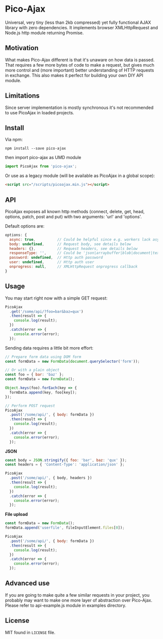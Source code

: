 # Pico-Ajax
Universal, very tiny (less than 2kb compressed) yet fully functional AJAX library with zero dependencies. It implements browser XMLHttpRequest and Node.js http module returning Promise.

## Motivation
What makes Pico-Ajax different is that it's unaware on how data is passed. That requires a few more bytes of code to make a request, but gives much more control and (more important) better understanding of HTTP requests in exchange. This also makes it perfect for building your own DIY API module.

## Limitations
Since server implementation is mostly synchronous it's not recommended to use PicoAjax in loaded projects.

## Install
Via npm:

```
npm install --save pico-ajax
```

then import pico-ajax as UMD module
```javascript
import PicoAjax from 'pico-ajax';
```

Or use as a legacy module (will be available as PicoAjax in a global scope):
```html
<script src="/scripts/picoajax.min.js"></script>
```

## API

PicoAjax exposes all known http methods (connect, delete, get, head, options, patch, post and put) with two arguments: 'url' and 'options'.

Default options are:
```javascript
options: {
  async: true,          // Could be helpful since e.g. workers lack async support
  body: undefined,      // Request body, see details below
  headers: {},          // Request headers, see details below
  responseType: '',     // Could be 'json|arraybuffer|blob|document|text',
  password: undefined,  // Http auth password
  user: undefined,      // Http auth user
  onprogress: null,     // XMLHttpRequest onprogress callback
}
```

## Usage

You may start right now with a simple GET request:
```javascript
PicoAjax
  .get('/some/api/?foo=bar&baz=qux')
  .then(result => {
    console.log(result);
  })
  .catch(error => {
    console.error(error);
  });
```

Sending data requires a little bit more effort:

```javascript
// Prepare form data using DOM form
const formData = new FormData(document.querySelector('form'));

// Or with a plain object
const foo = { bar: 'baz' };
const formData = new FormData();

Object.keys(foo).forEach(key => {
  formData.append(key, foo[key]);
});

// Perform POST request
PicoAjax
  .post('/some/api/', { body: formData })
  .then(result => {
    console.log(result);
  })
  .catch(error => {
    console.error(error);
  });
```

**JSON**

```javascript
const body = JSON.stringify({ foo: 'bar', baz: 'qux' });
const headers = { 'Content-Type': 'application/json' };

PicoAjax
  .post('/some/api/', { body, headers })
  .then(result => {
    console.log(result);
  })
  .catch(error => {
    console.error(error);
  });
```

**File upload**

```javascript
const formData = new FormData();
formData.append('userfile', fileInputElement.files[0]);

PicoAjax
  .post('/some/api/', { body: formData })
  .then(result => {
    console.log(result);
  })
  .catch(error => {
    console.error(error);
  });
```

## Advanced use

If you are going to make quite a few similar requests in your project, you probably
may want to make one more layer of abstraction over Pico-Ajax. Please refer to api-example.js
module in examples directory.

## License

MIT found in `LICENSE` file.
